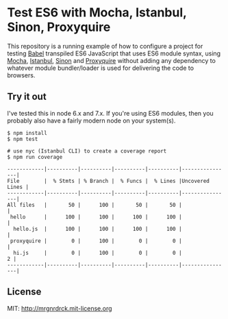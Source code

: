 # Test ES6 with Mocha, Istanbul, Sinon, Proxyquire

This repository is a running example of how to configure a project for testing [Babel][babel] transpiled ES6 JavaScript that uses ES6 module syntax, using [Mocha][mocha], [Istanbul][istanbul], [Sinon][sinon] and [Proxyquire][proxyquire] without adding any dependency to whatever module bundler/loader is used for delivering the code to browsers.

## Try it out

I've tested this in node 6.x and 7.x. If you're using ES6 modules, then you probably also have a fairly modern node on your system(s).

```shell
$ npm install
$ npm test
```

```shell
# use nyc (Istanbul CLI) to create a coverage report
$ npm run coverage

------------|----------|----------|----------|----------|----------------|
File        |  % Stmts | % Branch |  % Funcs |  % Lines |Uncovered Lines |
------------|----------|----------|----------|----------|----------------|
All files   |       50 |      100 |       50 |       50 |                |
 hello      |      100 |      100 |      100 |      100 |                |
  hello.js  |      100 |      100 |      100 |      100 |                |
 proxyquire |        0 |      100 |        0 |        0 |                |
  hi.js     |        0 |      100 |        0 |        0 |              2 |
------------|----------|----------|----------|----------|----------------|
```

## License

MIT: http://mrgnrdrck.mit-license.org

[babel]: https://babeljs.io
[istanbul]: https://istanbul.js.org
[mocha]: https://mochajs.org
[proxyquire]: https://github.com/thlorenz/proxyquire
[sinon]: http://sinonjs.org
